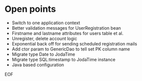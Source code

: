 Open points
===========

* Switch to one application context
* Better validation messages for UserRegistration bean
* Firstname and lastname attributes for users table et al.
* Unregister, delete account logic
* Exponential back off for sending scheduled registration mails
* Add ctor param to GenericDao to tell set PK column name
* Migrate type Date to JodaTime
* Migrate type SQL:timestamp to JodaTime instance
* Java based configuration

EOF
